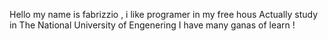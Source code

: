 Hello my name is fabrizzio , i like programer in my free hous 
Actually study in The National University of Engenering
I have many ganas of learn !
